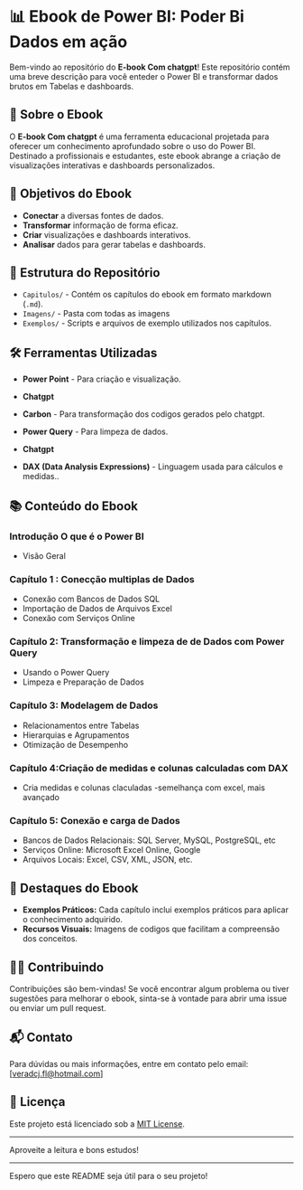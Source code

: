 # 📊 Ebook de Power BI: Poder Bi Dados em ação

Bem-vindo ao repositório do **E-book Com chatgpt**! Este repositório contém uma breve descrição para você enteder  o Power BI e transformar dados brutos em Tabelas e dashboards.

## 📖 Sobre o Ebook

O **E-book Com chatgpt** é uma ferramenta educacional projetada para oferecer um conhecimento aprofundado sobre o uso do Power BI. Destinado a profissionais e estudantes, este ebook abrange  a criação de visualizações interativas e dashboards personalizados.

## 🚀 Objetivos do Ebook

- **Conectar** a diversas fontes de dados.
- **Transformar** informação de forma eficaz.
- **Criar** visualizações e dashboards interativos.
- **Analisar** dados para gerar tabelas e dashboards.

## 📂 Estrutura do Repositório

- `Capitulos/` - Contém os capítulos do ebook em formato markdown (`.md`).
- `Imagens/` - Pasta com todas as imagens 
- `Exemplos/` - Scripts e arquivos de exemplo utilizados nos capítulos.


## 🛠️ Ferramentas Utilizadas

- **Power Point** - Para criação e visualização.
- **Chatgpt** 
- **Carbon** - Para transformação dos codigos gerados pelo chatgpt.

- **Power Query** - Para limpeza de dados.
- **Chatgpt** 
- **DAX (Data Analysis Expressions)** - Linguagem usada para cálculos e medidas..



## 📚 Conteúdo do Ebook

###  Introdução O que é o Power BI
- Visão Geral


### Capítulo 1 : Conecção multiplas de Dados
- Conexão com Bancos de Dados SQL
- Importação de Dados de Arquivos Excel
- Conexão com Serviços Online

### Capítulo 2: Transformação e limpeza de  de Dados com Power Query
- Usando o Power Query
- Limpeza e Preparação de Dados


### Capítulo 3: Modelagem de Dados
- Relacionamentos entre Tabelas
- Hierarquias e Agrupamentos
- Otimização de Desempenho

### Capítulo 4:Criação de medidas e colunas calculadas com DAX
- Cria medidas e colunas claculadas
-semelhança com excel, mais avançado



### Capítulo 5: Conexão e carga de Dados
- Bancos de Dados Relacionais: SQL Server, MySQL, PostgreSQL, etc
- Serviços Online: Microsoft Excel Online, Google 
- Arquivos Locais: Excel, CSV, XML, JSON, etc.


## 🌟 Destaques do Ebook

- **Exemplos Práticos:** Cada capítulo inclui exemplos práticos para aplicar o conhecimento adquirido.
- **Recursos Visuais:** Imagens de codigos que facilitam a compreensão dos conceitos.


## 🧑‍💻 Contribuindo

Contribuições são bem-vindas! Se você encontrar algum problema ou tiver sugestões para melhorar o ebook, sinta-se à vontade para abrir uma issue ou enviar um pull request.

## 📬 Contato

Para dúvidas ou mais informações, entre em contato pelo email: [veradcj.fl@hotmail.com]

## 📜 Licença

Este projeto está licenciado sob a [MIT License](LICENSE).

---

Aproveite a leitura e bons estudos!

---

Espero que este README seja útil para o seu projeto!

